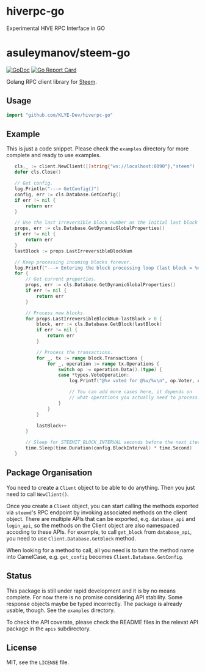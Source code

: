 # hiverpc-go
 Experimental HIVE RPC Interface in GO
 # asuleymanov/steem-go

 [![GoDoc](https://godoc.org/github.com/KLYE-Dev/hiverpc-go?status.svg)](https://godoc.org/github.com/KLYE-Dev/hiverpc-go)
 [![Go Report Card](https://goreportcard.com/badge/github.com/KLYE-Dev/hiverpc-go)](https://goreportcard.com/report/github.com/KLYE-Dev/hiverpc-go)

 Golang RPC client library for [Steem](https://steemit.com).

 ## Usage

 ```go
 import "github.com/KLYE-Dev/hiverpc-go"
 ```


 ## Example

 This is just a code snippet. Please check the `examples` directory
 for more complete and ready to use examples.

 ```go
 	cls,_ := client.NewClient([]string{"ws://localhost:8090"},"steem")
 	defer cls.Close()

 	// Get config.
 	log.Println("---> GetConfig()")
 	config, err := cls.Database.GetConfig()
 	if err != nil {
 		return err
 	}

 	// Use the last irreversible block number as the initial last block number.
 	props, err := cls.Database.GetDynamicGlobalProperties()
 	if err != nil {
 		return err
 	}
 	lastBlock := props.LastIrreversibleBlockNum

 	// Keep processing incoming blocks forever.
 	log.Printf("---> Entering the block processing loop (last block = %v)\n", lastBlock)
 	for {
 		// Get current properties.
 		props, err := cls.Database.GetDynamicGlobalProperties()
 		if err != nil {
 			return err
 		}

 		// Process new blocks.
 		for props.LastIrreversibleBlockNum-lastBlock > 0 {
 			block, err := cls.Database.GetBlock(lastBlock)
 			if err != nil {
 				return err
 			}

 			// Process the transactions.
 			for _, tx := range block.Transactions {
 				for _, operation := range tx.Operations {
 					switch op := operation.Data().(type) {
 					case *types.VoteOperation:
 						log.Printf("@%v voted for @%v/%v\n", op.Voter, op.Author, op.Permlink)

 						// You can add more cases here, it depends on
 						// what operations you actually need to process.
 					}
 				}
 			}

 			lastBlock++
 		}

 		// Sleep for STEEMIT_BLOCK_INTERVAL seconds before the next iteration.
 		time.Sleep(time.Duration(config.BlockInterval) * time.Second)
 	}
 ```

 ## Package Organisation


 You need to create a `Client` object to be able to do anything.
 Then you just need to call `NewClient()`.

 Once you create a `Client` object, you can start calling the methods exported
 via `steemd`'s RPC endpoint by invoking associated methods on the client object.
 There are multiple APIs that can be exported, e.g. `database_api` and `login_api`,
 so the methods on the Client object are also namespaced accoding to these APIs.
 For example, to call `get_block` from `database_api`, you need to use
 `Client.Database.GetBlock` method.

 When looking for a method to call, all you need is to turn the method name into
 CamelCase, e.g. `get_config` becomes `Client.Database.GetConfig`.

 ## Status

 This package is still under rapid development and it is by no means complete.
 For now there is no promise considering API stability. Some response objects
 maybe be typed incorrectly. The package is already usable, though. See the
 `examples` directory.

 To check the API coverate, please check the README files in the relevat API
 package in the `apis` subdirectory.

 ## License

 MIT, see the `LICENSE` file.
